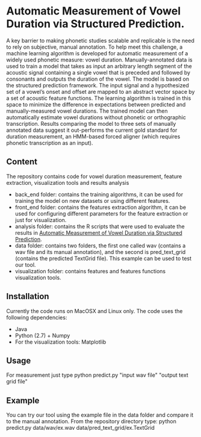 # Automatic Measurement of Vowel Duration via Structured Prediction.
A key barrier to making phonetic studies scalable and replicable is the need to rely on subjective, manual annotation. To help meet this challenge, a machine learning algorithm is developed for automatic measurement of a widely used phonetic measure: vowel duration. Manually-annotated data is used to train a model that takes as input an arbitrary length segment of the acoustic signal containing a single vowel that is preceded and followed by consonants and outputs the duration of the vowel. The model is based on the structured prediction framework. The input signal and a hypothesized set of a vowel’s onset and offset are mapped to an abstract vector space by a set of acoustic feature functions. The learning algorithm is trained in this space to minimize the difference in expectations between predicted and manually-measured vowel durations. The trained model can then automatically estimate vowel durations without phonetic or orthographic transcription. Results comparing the model to three sets of manually annotated data suggest it out-performs the current gold standard for duration measurement, an HMM-based forced aligner (which requires phonetic transcription as an input).

## Content
The repository contains code for vowel duration measurement, feature extraction, visualization tools and results analysis
 - back_end folder: contains the training algorithms, it can be used for training the model on new datasets or using different features.
 - front_end folder: contains the features extraction algorithm, it can be used for configuring different parameters for the feature extraction or just for visualization.
 - analysis folder: contains the R scripts that were used to evaluate the results in [Automatic Measurement of Vowel Duration via Structured Prediction](https://todo).
 - data folder: contains two folders, the first one called wav (contains a wav file and its manual annotation), and the second is pred_text_grid (contains the predicted TextGrid file). This example can be used to test our tool.
 - visualization folder: contains features and features functions visualization tools.

## Installation
Currently the code runs on MacOSX and Linux only.
The code uses the following dependencies:
 - Java
 - Python (2.7) + Numpy
 - For the visualization tools: Matplotlib
 
## Usage
For measurement just type python predict.py "input wav file" "output text grid file"

## Example
You can try our tool using the example file in the data folder and compare it to the manual annotation.
From the repository directory type: python predict.py data/wav/ex.wav data/pred_text_grid/ex.TextGrid